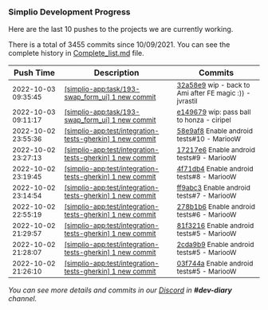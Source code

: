 
### Simplio Development Progress

Here are the last 10 pushes to the projects we are currently working.

There is a total of 3455 commits since 10/09/2021. You can see the complete history in
 [Complete_list.md](Complete_list.md) file.

| Push Time | Description | Commits |
| --- | --- | --- |
| <sub>2022-10-03 09:35:45</sub> | <sub>[[simplio-app:task/193\-swap\_form\_ui] 1 new commit](https://github.com/SimplioOfficial/simplio-app/commit/32a58e91b8e1178f00ccec2cca33e262ef5229e2)</sub> | <sub>[32a58e9](https://github.com/SimplioOfficial/simplio-app/commit/32a58e91b8e1178f00ccec2cca33e262ef5229e2) wip - back to Ami after FE magic :)) - jvrastil</sub> |
| <sub>2022-10-03 09:11:17</sub> | <sub>[[simplio-app:task/193\-swap\_form\_ui] 1 new commit](https://github.com/SimplioOfficial/simplio-app/commit/e149679a72e34db8423e8707735c0940e70194f9)</sub> | <sub>[e149679](https://github.com/SimplioOfficial/simplio-app/commit/e149679a72e34db8423e8707735c0940e70194f9) wip: pass ball to honza - ciripel</sub> |
| <sub>2022-10-02 23:55:36</sub> | <sub>[[simplio-app:test/integration\-tests\-gherkin] 1 new commit](https://github.com/SimplioOfficial/simplio-app/commit/58e9af8ab20cf7b96ef75c80e4a8be422f1fae02)</sub> | <sub>[58e9af8](https://github.com/SimplioOfficial/simplio-app/commit/58e9af8ab20cf7b96ef75c80e4a8be422f1fae02) Enable android tests#10 - MariooW</sub> |
| <sub>2022-10-02 23:27:13</sub> | <sub>[[simplio-app:test/integration\-tests\-gherkin] 1 new commit](https://github.com/SimplioOfficial/simplio-app/commit/17217e6127658a7be35bcfd9c29e0e7546c7fcfd)</sub> | <sub>[17217e6](https://github.com/SimplioOfficial/simplio-app/commit/17217e6127658a7be35bcfd9c29e0e7546c7fcfd) Enable android tests#9 - MariooW</sub> |
| <sub>2022-10-02 23:19:45</sub> | <sub>[[simplio-app:test/integration\-tests\-gherkin] 1 new commit](https://github.com/SimplioOfficial/simplio-app/commit/4f71db487d7361a1e25d049bf53a198dcbf5aea0)</sub> | <sub>[4f71db4](https://github.com/SimplioOfficial/simplio-app/commit/4f71db487d7361a1e25d049bf53a198dcbf5aea0) Enable android tests#8 - MariooW</sub> |
| <sub>2022-10-02 23:14:54</sub> | <sub>[[simplio-app:test/integration\-tests\-gherkin] 1 new commit](https://github.com/SimplioOfficial/simplio-app/commit/ff9abc3625983ac31f5ee2cb0ced053a14342d18)</sub> | <sub>[ff9abc3](https://github.com/SimplioOfficial/simplio-app/commit/ff9abc3625983ac31f5ee2cb0ced053a14342d18) Enable android tests#7 - MariooW</sub> |
| <sub>2022-10-02 22:55:19</sub> | <sub>[[simplio-app:test/integration\-tests\-gherkin] 1 new commit](https://github.com/SimplioOfficial/simplio-app/commit/278b1b67580811c66deb08cbdb9010ab974a5b6e)</sub> | <sub>[278b1b6](https://github.com/SimplioOfficial/simplio-app/commit/278b1b67580811c66deb08cbdb9010ab974a5b6e) Enable android tests#6 - MariooW</sub> |
| <sub>2022-10-02 21:29:57</sub> | <sub>[[simplio-app:test/integration\-tests\-gherkin] 1 new commit](https://github.com/SimplioOfficial/simplio-app/commit/81f32167fc8578c6cab814b71fa1447b91e63966)</sub> | <sub>[81f3216](https://github.com/SimplioOfficial/simplio-app/commit/81f32167fc8578c6cab814b71fa1447b91e63966) Enable android tests#5 - MariooW</sub> |
| <sub>2022-10-02 21:28:07</sub> | <sub>[[simplio-app:test/integration\-tests\-gherkin] 1 new commit](https://github.com/SimplioOfficial/simplio-app/commit/2cda9b9544dfae2649353b20530baa3c0066e126)</sub> | <sub>[2cda9b9](https://github.com/SimplioOfficial/simplio-app/commit/2cda9b9544dfae2649353b20530baa3c0066e126) Enable android tests#5 - MariooW</sub> |
| <sub>2022-10-02 21:26:10</sub> | <sub>[[simplio-app:test/integration\-tests\-gherkin] 1 new commit](https://github.com/SimplioOfficial/simplio-app/commit/03f744a83c17d496544389124a9022d50c362520)</sub> | <sub>[03f744a](https://github.com/SimplioOfficial/simplio-app/commit/03f744a83c17d496544389124a9022d50c362520) Enable android tests#5 - MariooW</sub> |

_You can see more details and commits in our [Discord](https://discord.gg/aKhjuwZmdP) in **#dev-diary** channel._
